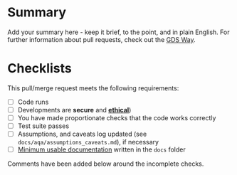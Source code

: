 # Summary

Add your summary here - keep it brief, to the point, and in plain English. For further information about pull requests,
check out the [GDS Way](https://gds-way.cloudapps.digital/standards/pull-requests.html).

# Checklists

<!--
These are DO-CONFIRM checklists; it CONFIRMs that you have DOne each item.

Outstanding actions should be completed before reviewers are assigned; if actions are irrelevant, please try and add a
comment stating why.

Incomplete pull/merge requests MAY be blocked until actions are resolved, or closed at the reviewers' discretion.
-->

This pull/merge request meets the following requirements:

- [ ] Code runs
- [ ] Developments are **secure** and [**ethical**](https://www.gov.uk/government/publications/data-ethics-framework))
- [ ] You have made proportionate checks that the code works correctly
- [ ] Test suite passes
- [ ] Assumptions, and caveats log updated (see `docs/aqa/assumptions_caveats.md`), if necessary
- [ ] [Minimum usable documentation](http://agilemodeling.com/essays/documentLate.htm) written in the `docs` folder

Comments have been added below around the incomplete checks.
